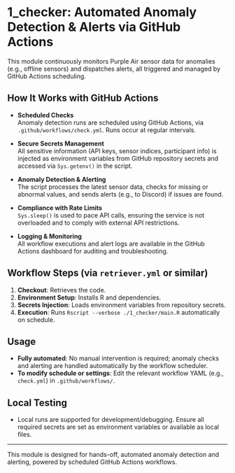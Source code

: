 # 1_checker: Automated Anomaly Detection & Alerts via GitHub Actions

This module continuously monitors Purple Air sensor data for anomalies (e.g., offline sensors) and dispatches alerts, all triggered and managed by GitHub Actions scheduling.

## How It Works with GitHub Actions

- **Scheduled Checks**  
  Anomaly detection runs are scheduled using GitHub Actions, via `.github/workflows/check.yml`. Runs occur at regular intervals.

- **Secure Secrets Management**  
  All sensitive information (API keys, sensor indices, participant info) is injected as environment variables from GitHub repository secrets and accessed via `Sys.getenv()` in the script.

- **Anomaly Detection & Alerting**  
  The script processes the latest sensor data, checks for missing or abnormal values, and sends alerts (e.g., to Discord) if issues are found.

- **Compliance with Rate Limits**  
  `Sys.sleep()` is used to pace API calls, ensuring the service is not overloaded and to comply with external API restrictions.

- **Logging & Monitoring**  
  All workflow executions and alert logs are available in the GitHub Actions dashboard for auditing and troubleshooting.

## Workflow Steps (via `retriever.yml` or similar)

1. **Checkout**: Retrieves the code.
2. **Environment Setup**: Installs R and dependencies.
3. **Secrets Injection**: Loads environment variables from repository secrets.
4. **Execution**: Runs `Rscript --verbose ./1_checker/main.R` automatically on schedule.

## Usage

- **Fully automated**: No manual intervention is required; anomaly checks and alerting are handled automatically by the workflow scheduler.
- **To modify schedule or settings**: Edit the relevant workflow YAML (e.g., `check.yml`) in `.github/workflows/`.

## Local Testing

- Local runs are supported for development/debugging. Ensure all required secrets are set as environment variables or available as local files.

---

This module is designed for hands-off, automated anomaly detection and alerting, powered by scheduled GitHub Actions workflows.